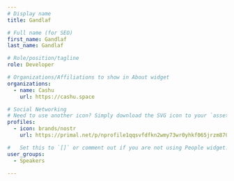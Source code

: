 ```yaml
---
# Display name
title: Gandlaf

# Full name (for SEO)
first_name: Gandlaf
last_name: Gandlaf

# Role/position/tagline
role: Developer

# Organizations/Affiliations to show in About widget
organizations:
  - name: Cashu
    url: https://cashu.space

# Social Networking
# Need to use another icon? Simply download the SVG icon to your `assets/media/icons/` folder.
profiles:
  - icon: brands/nostr
    url: https://primal.net/p/nprofile1qqsvfdfkn2wmy73wr0yhkf065jrzm8705ar4q6clyuhc7jekhqfdh4sa06kjr

#   Set this to `[]` or comment out if you are not using People widget.
user_groups:
  - Speakers

---
```

